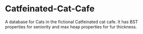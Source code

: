 # Catfeinated-Cat-Cafe
A database for Cats in the fictional Catfeinated cat cafe. It has BST properties for seniority and max heap properties for fur thickness.
